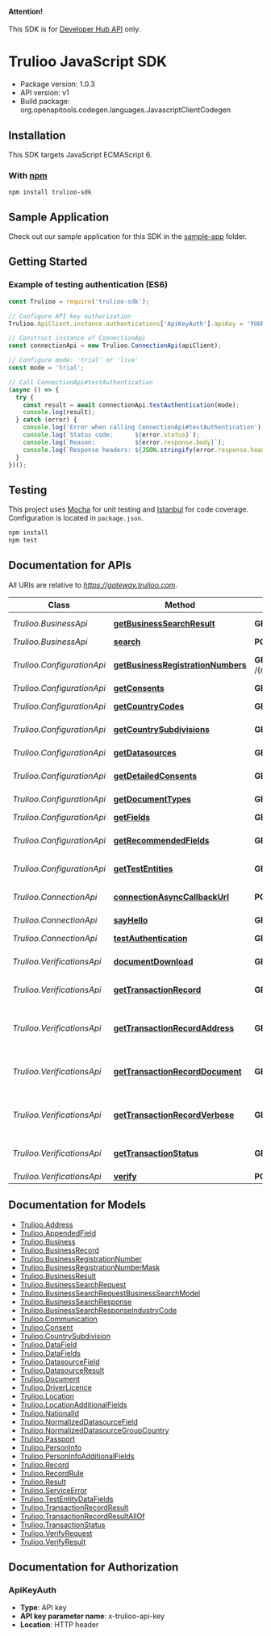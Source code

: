#### Attention!
This SDK is for [Developer Hub API](https://gateway-admin.trulioo.com) only.

# Trulioo JavaScript SDK

- Package version: 1.0.3
- API version: v1
- Build package: org.openapitools.codegen.languages.JavascriptClientCodegen

## Installation

This SDK targets JavaScript ECMAScript 6.

### With [npm](https://www.npmjs.com/)

```shell
npm install trulioo-sdk
```

## Sample Application

Check out our sample application for this SDK in the
[sample-app](https://github.com/Trulioo/sdk-javascript/tree/1.0.3/sample-app) folder.

## Getting Started

### Example of testing authentication (ES6)

```javascript
const Trulioo = require('trulioo-sdk');

// Configure API key authorization
Trulioo.ApiClient.instance.authentications['ApiKeyAuth'].apiKey = 'YOUR-X-TRULIOO-API-KEY';

// Construct instance of ConnectionApi
const connectionApi = new Trulioo.ConnectionApi(apiClient);

// Configure mode: 'trial' or 'live'
const mode = 'trial';

// Call ConnectionApi#testAuthentication
(async () => {
  try {
    const result = await connectionApi.testAuthentication(mode);
    console.log(result);
  } catch (error) {
    console.log('Error when calling ConnectionApi#testAuthentication');
    console.log(`Status code:      ${error.status}`);
    console.log(`Reason:           ${error.response.body}`);
    console.log(`Response headers: ${JSON.stringify(error.response.headers)}`);
  }
})();
```

## Testing

This project uses [Mocha](https://mochajs.org/) for unit testing and [Istanbul](https://istanbul.js.org/) for code
coverage. Configuration is located in `package.json`.

```bash
npm install
npm test
```

## Documentation for APIs

All URIs are relative to *https://gateway.trulioo.com*.

Class | Method | HTTP request | Description
------------ | ------------- | ------------- | -------------
*Trulioo.BusinessApi* | [**getBusinessSearchResult**](docs/BusinessApi.md#getBusinessSearchResult) | **GET** /{mode}/business/v1/search/transactionrecord/{id} | Get Business Search Result
*Trulioo.BusinessApi* | [**search**](docs/BusinessApi.md#search) | **POST** /{mode}/business/v1/search | Search
*Trulioo.ConfigurationApi* | [**getBusinessRegistrationNumbers**](docs/ConfigurationApi.md#getBusinessRegistrationNumbers) | **GET** /{mode}/configuration/v1/businessregistrationnumbers/{countryCode}/{jurisdictionCode} | Get Business Registration Numbers
*Trulioo.ConfigurationApi* | [**getConsents**](docs/ConfigurationApi.md#getConsents) | **GET** /{mode}/configuration/v1/consents/{configurationName}/{countryCode} | Get Consents
*Trulioo.ConfigurationApi* | [**getCountryCodes**](docs/ConfigurationApi.md#getCountryCodes) | **GET** /{mode}/configuration/v1/countrycodes/{configurationName} | Get Country Codes
*Trulioo.ConfigurationApi* | [**getCountrySubdivisions**](docs/ConfigurationApi.md#getCountrySubdivisions) | **GET** /{mode}/configuration/v1/countrysubdivisions/{countryCode} | Get Country Subdivisions
*Trulioo.ConfigurationApi* | [**getDatasources**](docs/ConfigurationApi.md#getDatasources) | **GET** /{mode}/configuration/v1/datasources/{configurationName}/{countryCode} | Get Datasources
*Trulioo.ConfigurationApi* | [**getDetailedConsents**](docs/ConfigurationApi.md#getDetailedConsents) | **GET** /{mode}/configuration/v1/detailedConsents/{configurationName}/{countryCode} | Get Detailed Consents
*Trulioo.ConfigurationApi* | [**getDocumentTypes**](docs/ConfigurationApi.md#getDocumentTypes) | **GET** /{mode}/configuration/v1/documentTypes/{countryCode} | Get Document Types
*Trulioo.ConfigurationApi* | [**getFields**](docs/ConfigurationApi.md#getFields) | **GET** /{mode}/configuration/v1/fields/{configurationName}/{countryCode} | Get Fields
*Trulioo.ConfigurationApi* | [**getRecommendedFields**](docs/ConfigurationApi.md#getRecommendedFields) | **GET** /{mode}/configuration/v1/recommendedfields/{configurationName}/{countryCode} | Get Recommended Fields
*Trulioo.ConfigurationApi* | [**getTestEntities**](docs/ConfigurationApi.md#getTestEntities) | **GET** /{mode}/configuration/v1/testentities/{configurationName}/{countryCode} | Get Test Entities
*Trulioo.ConnectionApi* | [**connectionAsyncCallbackUrl**](docs/ConnectionApi.md#connectionAsyncCallbackUrl) | **POST** /{mode}/connection/v1/async-callback | Connection Async Callback Url
*Trulioo.ConnectionApi* | [**sayHello**](docs/ConnectionApi.md#sayHello) | **GET** /{mode}/connection/v1/sayhello/{name} | Say Hello
*Trulioo.ConnectionApi* | [**testAuthentication**](docs/ConnectionApi.md#testAuthentication) | **GET** /{mode}/connection/v1/testauthentication | Test Authentication
*Trulioo.VerificationsApi* | [**documentDownload**](docs/VerificationsApi.md#documentDownload) | **GET** /{mode}/verifications/v1/documentdownload/{transactionRecordId}/{fieldName} | Document Download
*Trulioo.VerificationsApi* | [**getTransactionRecord**](docs/VerificationsApi.md#getTransactionRecord) | **GET** /{mode}/verifications/v1/transactionrecord/{id} | Get Transaction Record
*Trulioo.VerificationsApi* | [**getTransactionRecordAddress**](docs/VerificationsApi.md#getTransactionRecordAddress) | **GET** /{mode}/verifications/v1/transactionrecord/{id}/withaddress | Get Transaction Record Address
*Trulioo.VerificationsApi* | [**getTransactionRecordDocument**](docs/VerificationsApi.md#getTransactionRecordDocument) | **GET** /{mode}/verifications/v1/transactionrecord/{transactionRecordID}/{documentField} | Get Transaction Record Document
*Trulioo.VerificationsApi* | [**getTransactionRecordVerbose**](docs/VerificationsApi.md#getTransactionRecordVerbose) | **GET** /{mode}/verifications/v1/transactionrecord/{id}/verbose | Get Transaction Record Verbose
*Trulioo.VerificationsApi* | [**getTransactionStatus**](docs/VerificationsApi.md#getTransactionStatus) | **GET** /{mode}/verifications/v1/transaction/{id}/status | Get Transaction Status
*Trulioo.VerificationsApi* | [**verify**](docs/VerificationsApi.md#verify) | **POST** /{mode}/verifications/v1/verify | Verify

## Documentation for Models

 - [Trulioo.Address](docs/Address.md)
 - [Trulioo.AppendedField](docs/AppendedField.md)
 - [Trulioo.Business](docs/Business.md)
 - [Trulioo.BusinessRecord](docs/BusinessRecord.md)
 - [Trulioo.BusinessRegistrationNumber](docs/BusinessRegistrationNumber.md)
 - [Trulioo.BusinessRegistrationNumberMask](docs/BusinessRegistrationNumberMask.md)
 - [Trulioo.BusinessResult](docs/BusinessResult.md)
 - [Trulioo.BusinessSearchRequest](docs/BusinessSearchRequest.md)
 - [Trulioo.BusinessSearchRequestBusinessSearchModel](docs/BusinessSearchRequestBusinessSearchModel.md)
 - [Trulioo.BusinessSearchResponse](docs/BusinessSearchResponse.md)
 - [Trulioo.BusinessSearchResponseIndustryCode](docs/BusinessSearchResponseIndustryCode.md)
 - [Trulioo.Communication](docs/Communication.md)
 - [Trulioo.Consent](docs/Consent.md)
 - [Trulioo.CountrySubdivision](docs/CountrySubdivision.md)
 - [Trulioo.DataField](docs/DataField.md)
 - [Trulioo.DataFields](docs/DataFields.md)
 - [Trulioo.DatasourceField](docs/DatasourceField.md)
 - [Trulioo.DatasourceResult](docs/DatasourceResult.md)
 - [Trulioo.Document](docs/Document.md)
 - [Trulioo.DriverLicence](docs/DriverLicence.md)
 - [Trulioo.Location](docs/Location.md)
 - [Trulioo.LocationAdditionalFields](docs/LocationAdditionalFields.md)
 - [Trulioo.NationalId](docs/NationalId.md)
 - [Trulioo.NormalizedDatasourceField](docs/NormalizedDatasourceField.md)
 - [Trulioo.NormalizedDatasourceGroupCountry](docs/NormalizedDatasourceGroupCountry.md)
 - [Trulioo.Passport](docs/Passport.md)
 - [Trulioo.PersonInfo](docs/PersonInfo.md)
 - [Trulioo.PersonInfoAdditionalFields](docs/PersonInfoAdditionalFields.md)
 - [Trulioo.Record](docs/Record.md)
 - [Trulioo.RecordRule](docs/RecordRule.md)
 - [Trulioo.Result](docs/Result.md)
 - [Trulioo.ServiceError](docs/ServiceError.md)
 - [Trulioo.TestEntityDataFields](docs/TestEntityDataFields.md)
 - [Trulioo.TransactionRecordResult](docs/TransactionRecordResult.md)
 - [Trulioo.TransactionRecordResultAllOf](docs/TransactionRecordResultAllOf.md)
 - [Trulioo.TransactionStatus](docs/TransactionStatus.md)
 - [Trulioo.VerifyRequest](docs/VerifyRequest.md)
 - [Trulioo.VerifyResult](docs/VerifyResult.md)

## Documentation for Authorization

### ApiKeyAuth

- **Type**: API key
- **API key parameter name**: x-trulioo-api-key
- **Location**: HTTP header
